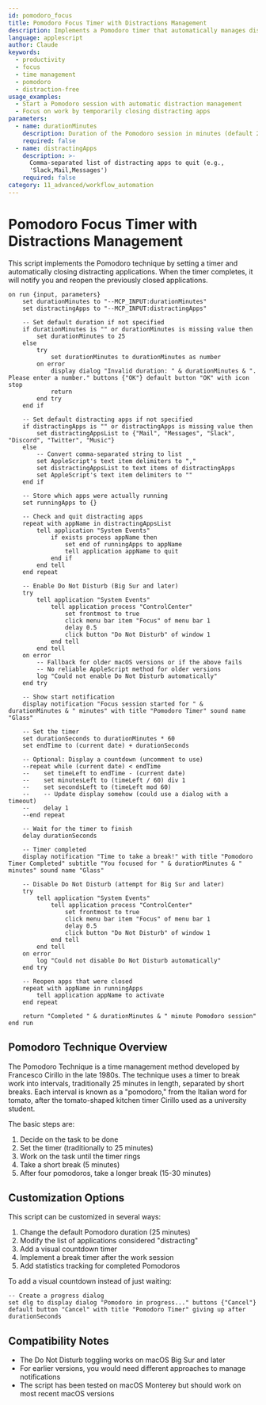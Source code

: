 ```yaml
---
id: pomodoro_focus
title: Pomodoro Focus Timer with Distractions Management
description: Implements a Pomodoro timer that automatically manages distractions
language: applescript
author: Claude
keywords:
  - productivity
  - focus
  - time management
  - pomodoro
  - distraction-free
usage_examples:
  - Start a Pomodoro session with automatic distraction management
  - Focus on work by temporarily closing distracting apps
parameters:
  - name: durationMinutes
    description: Duration of the Pomodoro session in minutes (default 25)
    required: false
  - name: distractingApps
    description: >-
      Comma-separated list of distracting apps to quit (e.g.,
      'Slack,Mail,Messages')
    required: false
category: 11_advanced/workflow_automation
---
```


# Pomodoro Focus Timer with Distractions Management

This script implements the Pomodoro technique by setting a timer and automatically closing distracting applications. When the timer completes, it will notify you and reopen the previously closed applications.

```applescript
on run {input, parameters}
    set durationMinutes to "--MCP_INPUT:durationMinutes"
    set distractingApps to "--MCP_INPUT:distractingApps"
    
    -- Set default duration if not specified
    if durationMinutes is "" or durationMinutes is missing value then
        set durationMinutes to 25
    else
        try
            set durationMinutes to durationMinutes as number
        on error
            display dialog "Invalid duration: " & durationMinutes & ". Please enter a number." buttons {"OK"} default button "OK" with icon stop
            return
        end try
    end if
    
    -- Set default distracting apps if not specified
    if distractingApps is "" or distractingApps is missing value then
        set distractingAppsList to {"Mail", "Messages", "Slack", "Discord", "Twitter", "Music"}
    else
        -- Convert comma-separated string to list
        set AppleScript's text item delimiters to ","
        set distractingAppsList to text items of distractingApps
        set AppleScript's text item delimiters to ""
    end if
    
    -- Store which apps were actually running
    set runningApps to {}
    
    -- Check and quit distracting apps
    repeat with appName in distractingAppsList
        tell application "System Events"
            if exists process appName then
                set end of runningApps to appName
                tell application appName to quit
            end if
        end tell
    end repeat
    
    -- Enable Do Not Disturb (Big Sur and later)
    try
        tell application "System Events"
            tell application process "ControlCenter"
                set frontmost to true
                click menu bar item "Focus" of menu bar 1
                delay 0.5
                click button "Do Not Disturb" of window 1
            end tell
        end tell
    on error
        -- Fallback for older macOS versions or if the above fails
        -- No reliable AppleScript method for older versions
        log "Could not enable Do Not Disturb automatically"
    end try
    
    -- Show start notification
    display notification "Focus session started for " & durationMinutes & " minutes" with title "Pomodoro Timer" sound name "Glass"
    
    -- Set the timer
    set durationSeconds to durationMinutes * 60
    set endTime to (current date) + durationSeconds
    
    -- Optional: Display a countdown (uncomment to use)
    --repeat while (current date) < endTime
    --    set timeLeft to endTime - (current date)
    --    set minutesLeft to (timeLeft / 60) div 1
    --    set secondsLeft to (timeLeft mod 60)
    --    -- Update display somehow (could use a dialog with a timeout)
    --    delay 1
    --end repeat
    
    -- Wait for the timer to finish
    delay durationSeconds
    
    -- Timer completed
    display notification "Time to take a break!" with title "Pomodoro Timer Completed" subtitle "You focused for " & durationMinutes & " minutes" sound name "Glass"
    
    -- Disable Do Not Disturb (attempt for Big Sur and later)
    try
        tell application "System Events"
            tell application process "ControlCenter"
                set frontmost to true
                click menu bar item "Focus" of menu bar 1
                delay 0.5
                click button "Do Not Disturb" of window 1
            end tell
        end tell
    on error
        log "Could not disable Do Not Disturb automatically"
    end try
    
    -- Reopen apps that were closed
    repeat with appName in runningApps
        tell application appName to activate
    end repeat
    
    return "Completed " & durationMinutes & " minute Pomodoro session"
end run
```

## Pomodoro Technique Overview

The Pomodoro Technique is a time management method developed by Francesco Cirillo in the late 1980s. The technique uses a timer to break work into intervals, traditionally 25 minutes in length, separated by short breaks. Each interval is known as a "pomodoro," from the Italian word for tomato, after the tomato-shaped kitchen timer Cirillo used as a university student.

The basic steps are:
1. Decide on the task to be done
2. Set the timer (traditionally to 25 minutes)
3. Work on the task until the timer rings
4. Take a short break (5 minutes)
5. After four pomodoros, take a longer break (15-30 minutes)

## Customization Options

This script can be customized in several ways:

1. Change the default Pomodoro duration (25 minutes)
2. Modify the list of applications considered "distracting"
3. Add a visual countdown timer
4. Implement a break timer after the work session
5. Add statistics tracking for completed Pomodoros

To add a visual countdown instead of just waiting:

```applescript
-- Create a progress dialog
set dlg to display dialog "Pomodoro in progress..." buttons {"Cancel"} default button "Cancel" with title "Pomodoro Timer" giving up after durationSeconds
```

## Compatibility Notes

- The Do Not Disturb toggling works on macOS Big Sur and later
- For earlier versions, you would need different approaches to manage notifications
- The script has been tested on macOS Monterey but should work on most recent macOS versions
